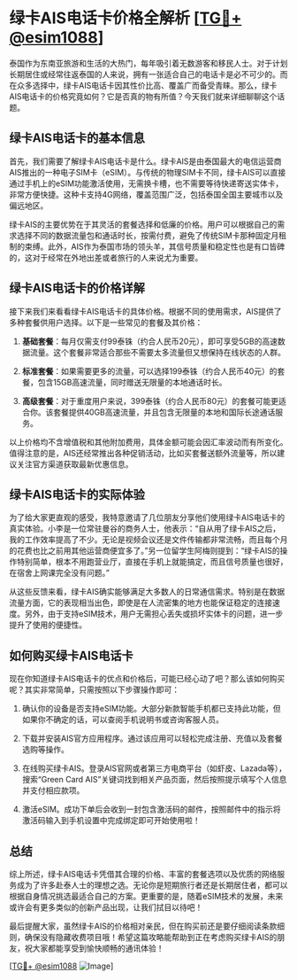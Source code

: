 # 绿卡AIS电话卡价格全解析 [[TG💪+ @esim1088](https://t.me/s/esim1088)]

泰国作为东南亚旅游和生活的大热门，每年吸引着无数游客和移民人士。对于计划长期居住或经常往返泰国的人来说，拥有一张适合自己的电话卡是必不可少的。而在众多选择中，绿卡AIS电话卡因其性价比高、覆盖广而备受青睐。那么，绿卡AIS电话卡的价格究竟如何？它是否真的物有所值？今天我们就来详细聊聊这个话题。

## 绿卡AIS电话卡的基本信息

首先，我们需要了解绿卡AIS电话卡是什么。绿卡AIS是由泰国最大的电信运营商AIS推出的一种电子SIM卡（eSIM）。与传统的物理SIM卡不同，绿卡AIS可以直接通过手机上的eSIM功能激活使用，无需换卡槽，也不需要等待快递寄送实体卡，非常方便快捷。这种卡支持4G网络，覆盖范围广泛，包括泰国全国主要城市以及偏远地区。

绿卡AIS的主要优势在于其灵活的套餐选择和低廉的价格。用户可以根据自己的需求选择不同的数据流量包和通话时长，按需付费，避免了传统SIM卡那种固定月租制的束缚。此外，AIS作为泰国市场的领头羊，其信号质量和稳定性也是有口皆碑的，这对于经常在外地出差或者旅行的人来说尤为重要。

## 绿卡AIS电话卡的价格详解

接下来我们来看看绿卡AIS电话卡的具体价格。根据不同的使用需求，AIS提供了多种套餐供用户选择。以下是一些常见的套餐及其价格：

1. **基础套餐**：每月仅需支付99泰铢（约合人民币20元），即可享受5GB的高速数据流量。这个套餐非常适合那些不需要太多流量但又想保持在线状态的人群。
   
2. **标准套餐**：如果需要更多的流量，可以选择199泰铢（约合人民币40元）的套餐，包含15GB高速流量，同时赠送无限量的本地通话时长。

3. **高级套餐**：对于重度用户来说，399泰铢（约合人民币80元）的套餐可能更适合你。该套餐提供40GB高速流量，并且包含无限量的本地和国际长途通话服务。

以上价格均不含增值税和其他附加费用，具体金额可能会因汇率波动而有所变化。值得注意的是，AIS还经常推出各种促销活动，比如买套餐送额外流量等，所以建议关注官方渠道获取最新优惠信息。

## 绿卡AIS电话卡的实际体验

为了给大家更直观的感受，我特意邀请了几位朋友分享他们使用绿卡AIS电话卡的真实体验。小李是一位常驻曼谷的商务人士，他表示：“自从用了绿卡AIS之后，我的工作效率提高了不少。无论是视频会议还是文件传输都非常流畅，而且每个月的花费也比之前用其他运营商便宜多了。”另一位留学生阿梅则提到：“绿卡AIS的操作特别简单，根本不用跑营业厅，直接在手机上就能搞定，而且信号质量也很好，在宿舍上网课完全没有问题。”

从这些反馈来看，绿卡AIS确实能够满足大多数人的日常通信需求。特别是在数据流量方面，它的表现相当出色，即使是在人流密集的地方也能保证稳定的连接速度。另外，由于支持eSIM技术，用户无需担心丢失或损坏实体卡的问题，进一步提升了使用的便捷性。

## 如何购买绿卡AIS电话卡

现在你知道绿卡AIS电话卡的优点和价格后，可能已经心动了吧？那么该如何购买呢？其实非常简单，只需按照以下步骤操作即可：

1. 确认你的设备是否支持eSIM功能。大部分新款智能手机都已支持此功能，但如果你不确定的话，可以查阅手机说明书或咨询客服人员。

2. 下载并安装AIS官方应用程序。通过该应用可以轻松完成注册、充值以及套餐选购等操作。

3. 在线购买绿卡AIS。登录AIS官网或者第三方电商平台（如虾皮、Lazada等），搜索“Green Card AIS”关键词找到相关产品页面，然后按照提示填写个人信息并支付相应款项。

4. 激活eSIM。成功下单后会收到一封包含激活码的邮件，按照邮件中的指示将激活码输入到手机设置中完成绑定即可开始使用啦！

## 总结

综上所述，绿卡AIS电话卡凭借其合理的价格、丰富的套餐选项以及优质的网络服务成为了许多赴泰人士的理想之选。无论你是短期旅行者还是长期居住者，都可以根据自身情况挑选最适合自己的方案。更重要的是，随着eSIM技术的发展，未来或许会有更多类似的创新产品出现，让我们拭目以待吧！

最后提醒大家，虽然绿卡AIS的价格相对亲民，但在购买前还是要仔细阅读条款细则，确保没有隐藏收费项目哦！希望这篇攻略能帮助到正在考虑购买绿卡AIS的朋友，祝大家都能享受到愉快顺畅的通讯体验！

[[TG💪+ @esim1088](https://t.me/s/esim1088) ![Image](https://i.postimg.cc/4NQfJmqS/Snipaste-2025-05-13-00-14-12.png)]
